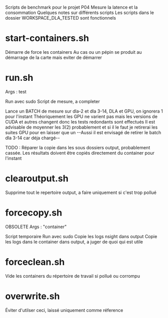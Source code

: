Scripts de benchmark pour le projet P04
Mesure la latence et la consommation 
Quelques notes sur différents scripts
Les scripts dans le dossier WORKSPACE_DLA_TESTED sont fonctionnels

# start-containers.sh

Démarre de force les containers
Au cas ou un pépin se produit au démarrage de la carte mais eviter de démarrer

# run.sh

Args : test

Run avec sudo
Script de mesure, a completer

Lance un BATCH de mesure sur dla-2 et dla 3-14, DLA et GPU, on ignorera 1 pour l'instant
Théoriquement les GPU ne varient pas mais les versions de CUDA et autres changent donc les tests redondants sont effectués
Il est advisable de moyenner les 3(2) probablement et si il le faut je retirerai les suites GPU pour en laisser que un
--Aussi il est envisagé de retirer le batch dla 3-14 car déja chargé--

TODO : Réparer la copie dans les sous dossiers output, probablement cassée. Les résultats doivent être copiés directement du container pour l'instant

# clearoutput.sh

Supprime tout le repertoire output, a faire uniquement si c'est trop pollué

# forcecopy.sh

OBSOLETE
Args : "container"

Script temporaire
Run avec sudo
Copie les logs nsight dans output
Copie les logs dans le container dans output, a juger de quoi qui est utile

# forceclean.sh

Vide les containers du répertoire de travail si pollué ou corrompu

# overwrite.sh 

Éviter d'utilser ceci, laissé uniquement comme réference